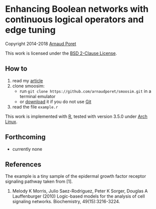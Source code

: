 # Enhancing Boolean networks with continuous logical operators and edge tuning

Copyright 2014-2018 [Arnaud Poret](https://github.com/arnaudporet)

This work is licensed under the [BSD 2-Clause License](https://raw.githubusercontent.com/arnaudporet/smoosim/master/license.txt).

## How to

1. read my [article](https://arxiv.org/abs/1407.1135)
2. clone smoosim:
    * run `git clone https://github.com/arnaudporet/smoosim.git` in a terminal emulator
    * or [download](https://github.com/arnaudporet/smoosim/archive/master.zip) it if you do not use [Git](https://git-scm.com)
3. read the file `example.r`

This work is implemented with [R](https://www.r-project.org), tested with version 3.5.0 under [Arch Linux](https://www.archlinux.org).

## Forthcoming

* currently none

## References

The example is a tiny sample of the epidermal growth factor receptor signaling pathway taken from [1].

1. Melody K Morris, Julio Saez-Rodriguez, Peter K Sorger, Douglas A Lauffenburger (2010) Logic-based models for the analysis of cell signaling networks. Biochemistry, 49(15):3216-3224.

